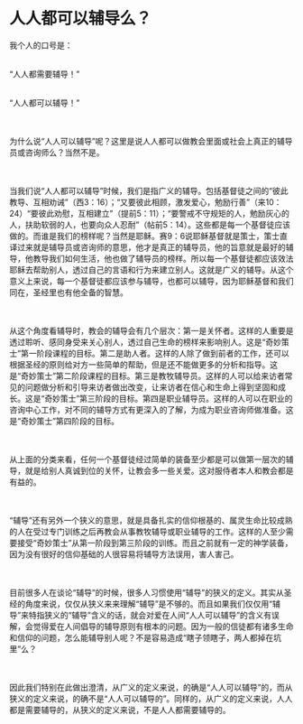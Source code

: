 # 人人都可以辅导么？



<p>我个人的口号是：</p>

<p><br />
“人人都需要辅导！”</p>

<p><br />
“人人都可以辅导！”</p>

<p><br />
&nbsp;<br />
为什么说“人人可以辅导”呢？这里是说人人都可以做教会里面或社会上真正的辅导员或咨询师么？当然不是。</p>

<p><br />
&nbsp;<br />
当我们说“人人都可以辅导”时候，我们是指广义的辅导。包括基督徒之间的“彼此教导、互相劝诫”（西3：16）；“又要彼此相顾，激发爱心，勉励行善”（来10：24）“要彼此劝慰，互相建立”（提前5：11）；“要警戒不守规矩的人，勉励灰心的人，扶助软弱的人，也要向众人忍耐”（帖前5：14）。这些都是每一个基督徒应该做的。而谁是我们的榜样呢？当然是耶稣。赛9：6说耶稣基督就是策士，策士直译过来就是辅导员或咨询师的意思，他才是真正的辅导员，他的旨意就是最好的辅导，他教导我们如何生活，他也做了辅导员的榜样。所以每一个基督徒都应该效法耶稣去帮助别人，透过自己的言语和行为来建立别人。这就是广义的辅导。从这个意义上来说，每一个基督徒都应该参与辅导，也都可以辅导，因为耶稣基督和我们同在，圣经里也有他全备的智慧。</p>

<p><br />
&nbsp;<br />
从这个角度看辅导时，教会的辅导会有几个层次：第一是关怀者。这样的人重要是透过聆听、感同身受来关心别人，透过自己生命的榜样来影响别人。这是“奇妙策士”第一阶段课程的目标。第二是助人者。这样的人除了做到前者的工作，还可以根据圣经的原则给对方一些简单的帮助，但是还不能做更多的分析和指导。这是“奇妙策士”第二阶段课程的目标。第三是教牧辅导员。这样的人可以给来访者常见的问题做分析和引导来访者做出改变，让来访者在信心和生命上得到坚固和成长。这是“奇妙策士”第三阶段的目标。第四是职业辅导员。这样的人可以在职业的咨询中心工作，对不同的辅导方式有更深入的了解，为成为职业咨询师做准备。这是“奇妙策士”第四阶段的目标。</p>

<p><br />
&nbsp;<br />
从上面的分类来看，任何一个基督徒经过简单的装备至少都是可以做第一层次的辅导，就是给别人真诚到位的关怀，让教会多一些关爱。这对服侍者本人和教会都是有益的。</p>

<p><br />
&nbsp;<br />
“辅导”还有另外一个狭义的意思，就是具备扎实的信仰根基的、属灵生命比较成熟的人在受过专门训练之后再教会从事教牧辅导或职业辅导的工作。这样的人至少需要接受“奇妙策士”从第一阶段到第三阶段的训练。而且之前就有一定的神学装备，因为没有很好的信仰基础的人很容易将辅导方法误用，害人害己。</p>

<p><br />
&nbsp;<br />
目前很多人在谈论“辅导”的时候，很多人习惯使用“辅导”的狭义的定义。其实从圣经的角度来说，仅仅从狭义来来理解“辅导”是不够的。而且如果我们仅仅用“辅导”来特指狭义的“辅导”含义的话，就会对爱在人间“人人可以辅导”的含义有误解，会觉得爱在人间倡导的辅导原则有根本的问题。因为一般的信徒都有诸多生命和信仰的问题，怎么能辅导别人呢？不是容易造成“瞎子领瞎子，两人都掉在坑里”么？</p>

<p><br />
&nbsp;<br />
因此我们特别在此做出澄清，从广义的定义来说，的确是“人人可以辅导”的，而从狭义的定义来说，的确不是“人人可以辅导的”。同样的，从广义的定义来说，人人都是需要辅导的，从狭义的定义来说，不是人人都需要辅导的。</p>